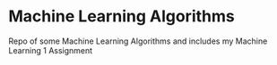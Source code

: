 # Machine Learning Algorithms
Repo of some Machine Learning Algorithms and includes my Machine Learning 1 Assignment 
